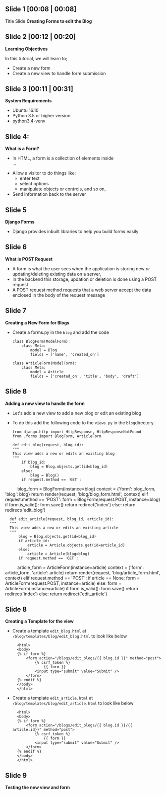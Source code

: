 Slide 1 [00:08 | 00:08]
------------
Title Slide
**Creating Forms to edit the Blog**

Slide 2 [00:12 | 00:20]
--------------

**Learning Objectives**

In this tutorial, we will learn to;
  - Create a new form
  - Create a new view to handle form submission

Slide 3 [00:11 | 00:31]
---------------

**System Requirements**
  - Ubuntu 16.10
  - Python 3.5 or higher version
  - python3.4-venv

Slide 4:
----------------

**What is a Form?**

- In HTML, a form is a collection of elements inside <form>...</form>
- Allow a visitor to do things like;
    - enter text
    - select options
    - manipulate objects or controls, and so on,
- Send information back to the server

Slide 5
----------------

**Django Forms**

- Django provides inbuilt libraries to help you build forms easily


Slide 6
-----------------

**What is POST Request**

- A form is what the user sees when the application is storing new *or* updating/deleting existing data on a server,
- In the backend this storage, updation or deletion is done using a POST request
- A POST request method requests that a web server accept the data enclosed in the body of the request message

Slide 7
----------------

**Creating a New Form for Blogs**

- Create a forms.py in the ```blog``` and add the code

      class BlogForm(ModelForm):
          class Meta:
              model = Blog
              fields = ['name', 'created_on']
        
      class ArticleForm(ModelForm):
          class Meta:
              model = Article
              fields = ['created_on', 'title', 'body', 'draft']

Slide 8
----------------

**Adding a new view to handle the form**

- Let's add a new view to add a new blog or edit an existing blog
- To do this add the following code to the ```views.py``` in the ```blog```directory

      from django.http import HttpResponse, HttpResponseNotFound
      from .forms import BlogForm, ArticleForm

      def edit_blog(request, blog_id):
      """
      This view adds a new or edits an existing blog
      """
          if blog_id:
              blog = Blog.objects.get(id=blog_id)
          else:
              blog = Blog()
          if request.method == 'GET':
              blog_form = BlogForm(instance=blog)
              context = {'form': blog_form, 'blog': blog}
              return render(request, 'blog/blog_form.html', context)
          elif request.method == 'POST':
              form = BlogForm(request.POST, instance=blog)
              if form.is_valid():
                  form.save()
                  return redirect('index')
              else:
                  return redirect('edit_blog')
                  
      def edit_article(request, blog_id, article_id):
      """
      This view adds a new or edits an existing article
      """
          blog = Blog.objects.get(id=blog_id)
          if article_id:
              article = Article.objects.get(id=article_id)
          else:
              article = Article(blog=blog)
          if request.method == 'GET':
              article_form = ArticleForm(instance=article)
              context = {'form': article_form, 'article': article}
              return render(request, 'blog/article_form.html', context)
          elif request.method == 'POST':
              if article == None:
                  form = ArticleForm(request.POST, instance=article)
              else:
                  form = ArticleForm(instance=article)
              if form.is_valid():
                  form.save()
                  return redirect('index')
              else:
                  return redirect('edit_article')

Slide 8
-----------------

**Creating a Template for the view**

- Create a template ```edit_blog.html``` at ```/blog/templates/blog/edit_blog.html``` to look like below

        <html>
        <body>
        {% if form %}
            <form action="/blogs/edit_blogs/{{ blog.id }}" method="post">
                {% csrf_token %}
                    {{ form }}
                <input type="submit" value="Submit" />
            </form>
        {% endif %}
        </body>
        </html>
        
- Create a template ```edit_article.html``` at ```/blog/templates/blog/edit_article.html``` to look like below

        <html>
        <body>
        {% if form %}
            <form action="/blogs/edit_blogs/{{ blog.id }}/{{ article.id}}" method="post">
                {% csrf_token %}
                    {{ form }}
                <input type="submit" value="Submit" />
            </form>
        {% endif %}
        </body>
        </html>

Slide 9
-----------------

**Testing the new view and form**
